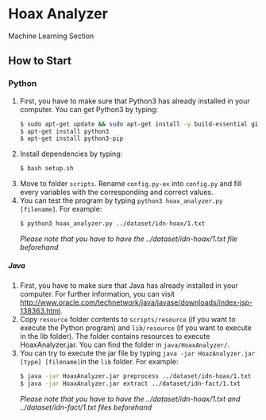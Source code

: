# Hoax Analyzer
Machine Learning Section

## How to Start
### Python
1. First, you have to make sure that Python3 has already installed in your computer. You can get Python3 by typing:
    ```sh
    $ sudo apt-get update && sudo apt-get install -y build-essential git libjpeg-dev
    $ apt-get install python3
    $ apt-get install python3-pip
    ```
2. Install dependencies by typing:
    ```sh
    $ bash setup.sh
    ```
2. Move to folder `scripts`. Rename `config.py-ex` into `config.py` and fill every variables with the corresponding and correct values.
3. You can test the program by typing `python3 hoax_analyzer.py [filename]`. For example:
    ```sh
    $ python3 hoax_analyzer.py ../dataset/idn-hoax/1.txt
    ```
    *Please note that you have to have the ../dataset/idn-hoax/1.txt file beforehand*

##### Java
1.  First, you have to make sure that Java has already installed in your computer. For further information, you can visit http://www.oracle.com/technetwork/java/javase/downloads/index-jsp-138363.html.
2.  Copy `resource` folder contents to `scripts/resource` (if you want to execute the Python program) and `lib/resource` (if you want to execute in the lib folder). The folder contains resources to execute HoaxAnalyzer.jar. You can find the folder in `java/HoaxAnalyzer/`.
3. You can try to execute the jar file by typing `java -jar HoazAnalyzer.jar [type] [filename]`in the `lib` folder. For example:
    ```sh
    $ java -jar HoaxAnalyzer.jar preprocess ../dataset/idn-hoax/1.txt
    $ java -jar HoaxAnalyzer.jar extract ../dataset/idn-fact/1.txt
    ```
    *Please note that you have to have the ../dataset/idn-hoax/1.txt and ../dataset/idn-fact/1.txt files beforehand*
